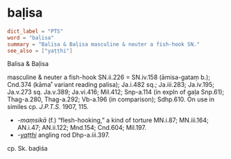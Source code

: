 # baḷisa

``` toml
dict_label = "PTS"
word = "baḷisa"
summary = "Balisa & Baḷisa masculine & neuter a fish-hook SN."
see_also = ["yaṭṭhi"]
```

Balisa & Baḷisa

masculine & neuter a fish\-hook SN.ii.226 = SN.iv.158 (āmisa\-gataṃ b.); Cnd.374 (kāma˚ variant reading palisa); Ja.i.482 sq.; Ja.iii.283; Ja.iv.195; Ja.v.273 sq. Ja.v.389; Ja.vi.416; Mil.412; Snp\-a.114 (in expln of gaḷa Snp.61); Thag\-a.280, Thag\-a.292; Vb\-a.196 (in comparison); Sdhp.610. On use in similes cp. *J.P.T.S.* 1907, 115.

* *\-maṃsikā* (f.) “flesh\-hooking,” a kind of torture MN.i.87; MN.iii.164; AN.i.47; AN.ii.122; Mnd.154; Cnd.604; Mil.197.
* *\-[yaṭṭhi](yaṭṭhi.md)* angling rod Dhp\-a.iii.397.

cp. Sk. baḍiśa

